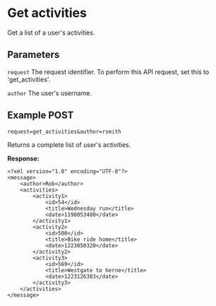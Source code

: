 Get activities
==============

Get a list of a user's activities.


Parameters
----
`request` The request identifier. To perform this API request, set this to 'get_activities'.

`author` The user's username. 


Example POST
----
`
request=get_activities&author=rsmith
`

Returns a complete list of user's activities.

**Response:**
```
<?xml version="1.0" encoding="UTF-8"?>
<message>
	<author>Rob</author>
	<activities>
		<activity1>
			<id>54</id>
			<title>Wednesday run</title>
			<date>1198053480</date>
		</activity1>
		<activity2>
			<id>500</id>
			<title>Bike ride home</title>
			<date>1223050320</date>
		</activity2>
		<activity3>
			<id>569</id>
			<title>Westgate to herne</title>
			<date>1223126383</date>
		</activity3>
	</activities>
</message>
```
